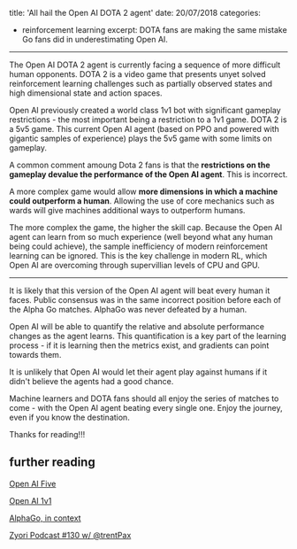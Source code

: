 title: 'All hail the Open AI DOTA 2 agent'
date: 20/07/2018
categories: 
- reinforcement learning
excerpt: DOTA fans are making the same mistake Go fans did in underestimating Open AI.

---

The Open AI DOTA 2 agent is currently facing a sequence of more difficult human opponents.  DOTA 2 is a video game that presents unyet solved reinforcement learning challenges such as partially observed states and high dimensional state and action spaces.

Open AI previously created a world class 1v1 bot with significant gameplay restrictions - the most important being a restriction to a 1v1 game.  DOTA 2 is a 5v5 game.  This current Open AI agent (based on PPO and powered with gigantic samples of experience) plays the 5v5 game with some limits on gameplay.

A common comment amoung Dota 2 fans is that the **restrictions on the gameplay devalue the performance of the Open AI agent**.  This is incorrect.

A more complex game would allow **more dimensions in which a machine could outperform a human**.  Allowing the use of core mechanics such as wards will give machines additional ways to outperform humans.  

The more complex the game, the higher the skill cap.  Because the Open AI agent can learn from so much experience (well beyond what any human being could achieve), the sample inefficiency of modern reinforcement learning can be ignored.  This is the key challenge in modern RL, which Open AI are overcoming through supervillian levels of CPU and GPU.

---

It is likely that this version of the Open AI agent will beat every human it faces.  Public consensus was in the same incorrect position before each of the Alpha Go matches.  AlphaGo was never defeated by a human.

Open AI will be able to quantify the relative and absolute performance changes as the agent learns.  This quantification is a key part of the learning process - if it is learning then the metrics exist, and gradients can point towards them.

It is unlikely that Open AI would let their agent play against humans if it didn't believe the agents had a good chance. 

Machine learners and DOTA fans should all enjoy the series of matches to come - with the Open AI agent beating every single one.  Enjoy the journey, even if you know the destination.

Thanks for reading!!!

## further reading

[Open AI Five](https://blog.openai.com/openai-five/)

[Open AI 1v1](https://blog.openai.com/dota-2/)

[AlphaGo, in context](https://medium.com/@karpathy/alphago-in-context-c47718cb95a5)

[Zyori Podcast #130 w/ @trentPax](https://www.youtube.com/watch?v=5qcA15ZmxJQ)
